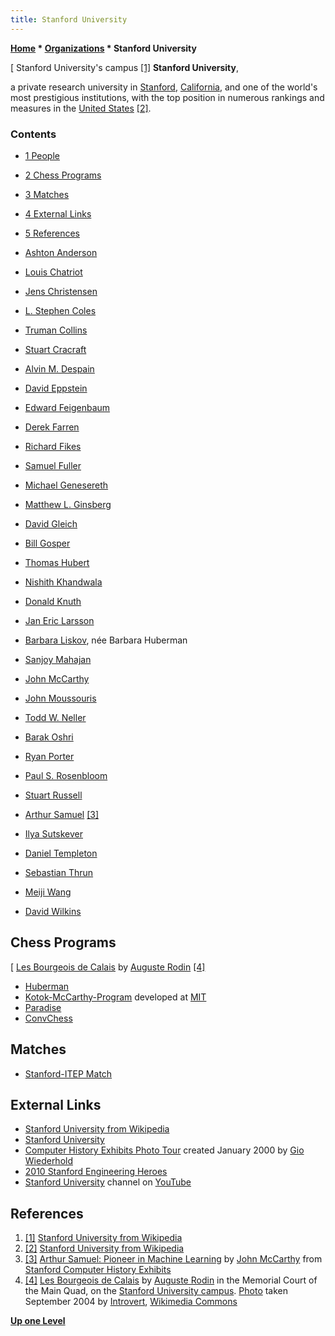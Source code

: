 ```yaml
---
title: Stanford University
---
```

**[Home](Home "Home") \* [Organizations](Organizations "Organizations") \* Stanford University**



[ Stanford University's campus <a id="cite-note-1" href="#cite-ref-1">[1]</a>
**Stanford University**,   

a private research university in [Stanford](https://en.wikipedia.org/wiki/Stanford,_California), [California](https://en.wikipedia.org/wiki/California), and one of the world's most prestigious institutions, with the top position in numerous rankings and measures in the [United States](https://en.wikipedia.org/wiki/United_States) <a id="cite-note-2" href="#cite-ref-2">[2]</a>. 



### Contents


* [1 People](#people)
* [2 Chess Programs](#chess-programs)
* [3 Matches](#matches)
* [4 External Links](#external-links)
* [5 References](#references)






* [Ashton Anderson](Ashton_Anderson "Ashton Anderson")
* [Louis Chatriot](index.php?title=Louis_Chatriot&action=edit&redlink=1 "Louis Chatriot (page does not exist)")
* [Jens Christensen](Jens_Christensen "Jens Christensen")
* [L. Stephen Coles](L._Stephen_Coles "L. Stephen Coles")
* [Truman Collins](Truman_Collins "Truman Collins")
* [Stuart Cracraft](Stuart_Cracraft "Stuart Cracraft")
* [Alvin M. Despain](Alvin_M._Despain "Alvin M. Despain")
* [David Eppstein](David_Eppstein "David Eppstein")
* [Edward Feigenbaum](Edward_Feigenbaum "Edward Feigenbaum")
* [Derek Farren](index.php?title=Derek_Farren&action=edit&redlink=1 "Derek Farren (page does not exist)")
* [Richard Fikes](Richard_Fikes "Richard Fikes")
* [Samuel Fuller](Samuel_Fuller "Samuel Fuller")
* [Michael Genesereth](Michael_Genesereth "Michael Genesereth")
* [Matthew L. Ginsberg](Matthew_L._Ginsberg "Matthew L. Ginsberg")
* [David Gleich](index.php?title=David_Gleich&action=edit&redlink=1 "David Gleich (page does not exist)")
* [Bill Gosper](Bill_Gosper "Bill Gosper")
* [Thomas Hubert](Thomas_Hubert "Thomas Hubert")
* [Nishith Khandwala](Nishith_Khandwala "Nishith Khandwala")
* [Donald Knuth](Donald_Knuth "Donald Knuth")
* [Jan Eric Larsson](Jan_Eric_Larsson "Jan Eric Larsson")
* [Barbara Liskov](Barbara_Liskov "Barbara Liskov"), née Barbara Huberman
* [Sanjoy Mahajan](Sanjoy_Mahajan "Sanjoy Mahajan")
* [John McCarthy](John_McCarthy "John McCarthy")
* [John Moussouris](John_Moussouris "John Moussouris")
* [Todd W. Neller](Todd_W._Neller "Todd W. Neller")
* [Barak Oshri](Barak_Oshri "Barak Oshri")
* [Ryan Porter](Ryan_Porter "Ryan Porter")
* [Paul S. Rosenbloom](index.php?title=Paul_S._Rosenbloom&action=edit&redlink=1 "Paul S. Rosenbloom (page does not exist)")
* [Stuart Russell](Stuart_Russell "Stuart Russell")
* [Arthur Samuel](Arthur_Samuel "Arthur Samuel") <a id="cite-note-3" href="#cite-ref-3">[3]</a>
* [Ilya Sutskever](Ilya_Sutskever "Ilya Sutskever")
* [Daniel Templeton](index.php?title=Daniel_Templeton&action=edit&redlink=1 "Daniel Templeton (page does not exist)")
* [Sebastian Thrun](Sebastian_Thrun "Sebastian Thrun")
* [Meiji Wang](index.php?title=Meiji_Wang&action=edit&redlink=1 "Meiji Wang (page does not exist)")
* [David Wilkins](David_Wilkins "David Wilkins")


## Chess Programs


[ [Les Bourgeois de Calais](https://en.wikipedia.org/wiki/The_Burghers_of_Calais) by [Auguste Rodin](Category:Auguste_Rodin "Category:Auguste Rodin") <a id="cite-note-4" href="#cite-ref-4">[4]</a>
* [Huberman](Huberman "Huberman")
* [Kotok-McCarthy-Program](Kotok-McCarthy-Program "Kotok-McCarthy-Program") developed at [MIT](Massachusetts_Institute_of_Technology "Massachusetts Institute of Technology")
* [Paradise](Paradise "Paradise")
* [ConvChess](ConvChess "ConvChess")


## Matches


* [Stanford-ITEP Match](Stanford-ITEP_Match "Stanford-ITEP Match")


## External Links


* [Stanford University from Wikipedia](https://en.wikipedia.org/wiki/Stanford_University)
* [Stanford University](http://www.stanford.edu/)
* [Computer History Exhibits Photo Tour](http://infolab.stanford.edu/pub/voy/museum/phototour.html) created January 2000 by [Gio Wiederhold](http://infolab.stanford.edu/~gio/)
* [2010 Stanford Engineering Heroes](http://engineering.stanford.edu/2010-stanford-engineering-heroes)
* [Stanford University](http://www.youtube.com/user/stanforduniversity) channel on [YouTube](https://en.wikipedia.org/wiki/YouTube)


## References


1. <a id="cite-ref-1" href="#cite-note-1">[1]</a> [Stanford University from Wikipedia](https://en.wikipedia.org/wiki/Stanford_University)
2. <a id="cite-ref-2" href="#cite-note-2">[2]</a> [Stanford University from Wikipedia](https://en.wikipedia.org/wiki/Stanford_University)
3. <a id="cite-ref-3" href="#cite-note-3">[3]</a> [Arthur Samuel: Pioneer in Machine Learning](http://infolab.stanford.edu/pub/voy/museum/samuel.html) by [John McCarthy](John_McCarthy "John McCarthy") from [Stanford Computer History Exhibits](http://infolab.stanford.edu/pub/voy/museum.html)
4. <a id="cite-ref-4" href="#cite-note-4">[4]</a> [Les Bourgeois de Calais](https://en.wikipedia.org/wiki/The_Burghers_of_Calais) by [Auguste Rodin](Category:Auguste_Rodin "Category:Auguste Rodin") in the Memorial Court of the Main Quad, on the [Stanford University campus](https://en.wikipedia.org/wiki/Stanford_University). [Photo](http://commons.wikimedia.org/wiki/File:Les-bourgeois-de-Calais.jpg) taken September 2004 by [Introvert](http://commons.wikimedia.org/wiki/User:Introvert), [Wikimedia Commons](https://en.wikipedia.org/wiki/Wikimedia_Commons)

**[Up one Level](Organizations "Organizations")**







 
